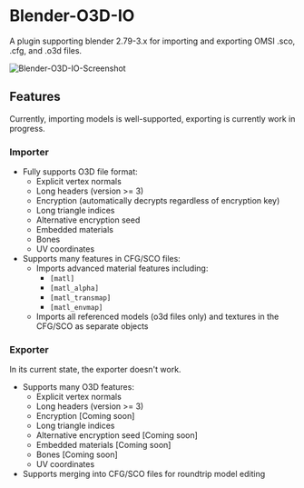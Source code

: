 # Blender-O3D-IO
A plugin supporting blender 2.79-3.x for importing and exporting OMSI .sco, .cfg, and .o3d files.

![Blender-O3D-IO-Screenshot](https://user-images.githubusercontent.com/15130114/208222029-5f9c2eb7-1007-4c38-a06a-0f3214d0a2f6.png)

## Features
Currently, importing models is well-supported, exporting is currently work in progress.

### Importer
 - Fully supports O3D file format:
    - Explicit vertex normals
    - Long headers (version >= 3)
    - Encryption (automatically decrypts regardless of encryption key)
    - Long triangle indices
    - Alternative encryption seed
    - Embedded materials
    - Bones
    - UV coordinates
 - Supports many features in CFG/SCO files:
    - Imports advanced material features including:
       - `[matl]`
       - `[matl_alpha]`
       - `[matl_transmap]`
       - `[matl_envmap]`
    - Imports all referenced models (o3d files only) and textures in the CFG/SCO as separate objects

### Exporter
In its current state, the exporter doesn't work.  
 - Supports many O3D features:
    - Explicit vertex normals
    - Long headers (version >= 3)
    - Encryption [Coming soon]
    - Long triangle indices
    - Alternative encryption seed [Coming soon]
    - Embedded materials [Coming soon]
    - Bones [Coming soon]
    - UV coordinates
 - Supports merging into CFG/SCO files for roundtrip model editing
